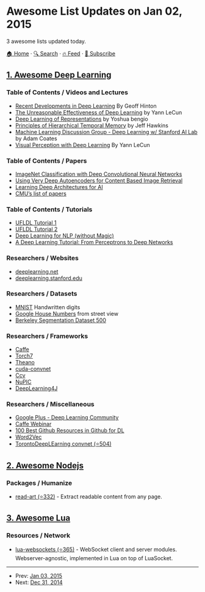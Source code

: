 # Awesome List Updates on Jan 02, 2015

3 awesome lists updated today.

[🏠 Home](/README.md) · [🔍 Search](https://test.trackawesomelist.com/search/) · [🔥 Feed](https://test.trackawesomelist.com/feed.xml) · [📮 Subscribe](https://trackawesomelist.us17.list-manage.com/subscribe?u=d2f0117aa829c83a63ec63c2f&id=36a103854c)



## [1. Awesome Deep Learning](/content/ChristosChristofidis/awesome-deep-learning/README.md)

### Table of Contents / Videos and Lectures

*   [Recent Developments in Deep Learning](https://www.youtube.com/watch?v=vShMxxqtDDs\&index=3\&list=PL78U8qQHXgrhP9aZraxTT5-X1RccTcUYT) By Geoff Hinton
*   [The Unreasonable Effectiveness of Deep Learning](https://www.youtube.com/watch?v=sc-KbuZqGkI) by Yann LeCun
*   [Deep Learning of Representations](https://www.youtube.com/watch?v=4xsVFLnHC_0) by Yoshua bengio
*   [Principles of Hierarchical Temporal Memory](https://www.youtube.com/watch?v=6ufPpZDmPKA) by Jeff Hawkins
*   [Machine Learning Discussion Group - Deep Learning w/ Stanford AI Lab](https://www.youtube.com/watch?v=2QJi0ArLq7s\&list=PL78U8qQHXgrhP9aZraxTT5-X1RccTcUYT) by Adam Coates
*   [Visual Perception with Deep Learning](https://www.youtube.com/watch?v=3boKlkPBckA) By Yann LeCun

### Table of Contents / Papers

*   [ImageNet Classification with Deep Convolutional Neural Networks](http://papers.nips.cc/paper/4824-imagenet-classification-with-deep-convolutional-neural-networks.pdf)
*   [Using Very Deep Autoencoders for Content Based Image Retrieval](http://www.cs.toronto.edu/\~hinton/absps/esann-deep-final.pdf)
*   [Learning Deep Architectures for AI](http://www.iro.umontreal.ca/\~lisa/pointeurs/TR1312.pdf)
*   [CMU’s list of papers](http://deeplearning.cs.cmu.edu/)

### Table of Contents / Tutorials

*   [UFLDL Tutorial 1](http://deeplearning.stanford.edu/wiki/index.php/UFLDL_Tutorial)
*   [UFLDL Tutorial 2](http://ufldl.stanford.edu/tutorial/supervised/LinearRegression/)
*   [Deep Learning for NLP (without Magic)](http://www.socher.org/index.php/DeepLearningTutorial/DeepLearningTutorial)
*   [A Deep Learning Tutorial: From Perceptrons to Deep Networks](http://www.toptal.com/machine-learning/an-introduction-to-deep-learning-from-perceptrons-to-deep-networks)

### Researchers / Websites

*   [deeplearning.net](http://deeplearning.net/)
*   [deeplearning.stanford.edu](http://deeplearning.stanford.edu/)

### Researchers / Datasets

*   [MNIST](http://yann.lecun.com/exdb/mnist/) Handwritten digits
*   [Google House Numbers](http://ufldl.stanford.edu/housenumbers/) from street view
*   [Berkeley Segmentation Dataset 500](http://www.eecs.berkeley.edu/Research/Projects/CS/vision/bsds/)

### Researchers / Frameworks

*   [Caffe](http://caffe.berkeleyvision.org/)
*   [Torch7](http://torch.ch/)
*   [Theano](http://deeplearning.net/software/theano/)
*   [cuda-convnet](https://code.google.com/p/cuda-convnet2/)
*   [Ccv](http://libccv.org/doc/doc-convnet/)
*   [NuPIC](http://numenta.org/nupic.html)
*   [DeepLearning4J](http://deeplearning4j.org/)

### Researchers / Miscellaneous

*   [Google Plus - Deep Learning Community](https://plus.google.com/communities/112866381580457264725)
*   [Caffe Webinar](http://on-demand-gtc.gputechconf.com/gtcnew/on-demand-gtc.php?searchByKeyword=shelhamer\&searchItems=\&sessionTopic=\&sessionEvent=4\&sessionYear=2014\&sessionFormat=\&submit=\&select=+)
*   [100 Best Github Resources in Github for DL](http://meta-guide.com/software-meta-guide/100-best-github-deep-learning/)
*   [Word2Vec](https://code.google.com/p/word2vec/)
*   [TorontoDeepLEarning convnet (⭐504)](https://github.com/TorontoDeepLearning/convnet)

## [2. Awesome Nodejs](/content/sindresorhus/awesome-nodejs/README.md)

### Packages / Humanize

*   [read-art (⭐332)](https://github.com/Tjatse/node-readability) - Extract readable content from any page.

## [3. Awesome Lua](/content/LewisJEllis/awesome-lua/README.md)

### Resources / Network

*   [lua-websockets (⭐365)](https://github.com/lipp/lua-websockets) - WebSocket client and server modules. Webserver-agnostic, implemented in Lua on top of LuaSocket.

---

- Prev: [Jan 03, 2015](/content/2015/01/03/README.md)
- Next: [Dec 31, 2014](/content/2014/12/31/README.md)